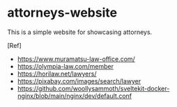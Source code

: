 # attorneys-website

This is a simple website for showcasing attorneys.

[Ref]

- https://www.muramatsu-law-office.com/
- https://olympia-law.com/member
- https://horilaw.net/lawyers/
- https://pixabay.com/images/search/lawyer 
- https://github.com/woollysammoth/sveltekit-docker-nginx/blob/main/nginx/dev/default.conf
